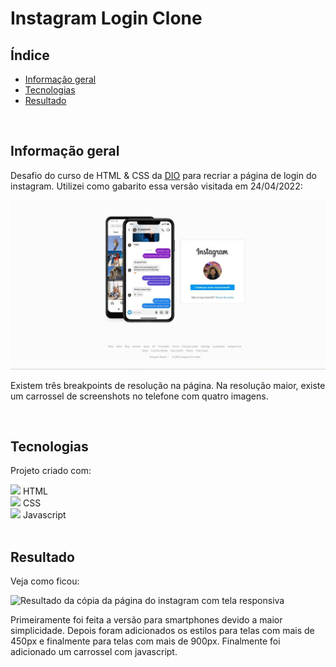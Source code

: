 # Instagram Login Clone

## Índice

* [Informação geral](#informação-geral)
* [Tecnologias](#tecnologias)
* [Resultado](#resultado)

<br>

## Informação geral

Desafio do curso de HTML & CSS da [DIO](https://www.dio.me/) para recriar a página de login do instagram. Utilizei como gabarito essa versão visitada em 24/04/2022: 

![Demonstração da página do Instagram](./assets/images/readme/gabarito.jpg)

Existem três breakpoints de resolução na página. Na resolução maior, existe um carrossel de screenshots no telefone com quatro imagens.

<br>	

## Tecnologias

Projeto criado com:

<div><img src="https://cdn.jsdelivr.net/gh/devicons/devicon/icons/html5/html5-plain-wordmark.svg" width=30px/> HTML</div>
<div><img src="https://cdn.jsdelivr.net/gh/devicons/devicon/icons/css3/css3-plain-wordmark.svg" width=30px/> CSS</div>
<div><img src="https://cdn.jsdelivr.net/gh/devicons/devicon/icons/javascript/javascript-plain.svg" width=30px/> Javascript</div>

<br>

## Resultado

Veja como ficou:

![Resultado da cópia da página do instagram com tela responsiva](./assets/images/readme/resultado.gif)

Primeiramente foi feita a versão para smartphones devido a maior simplicidade. Depois foram adicionados os estilos para telas com mais de 450px e finalmente para telas com mais de 900px. Finalmente foi adicionado um carrossel com javascript.
